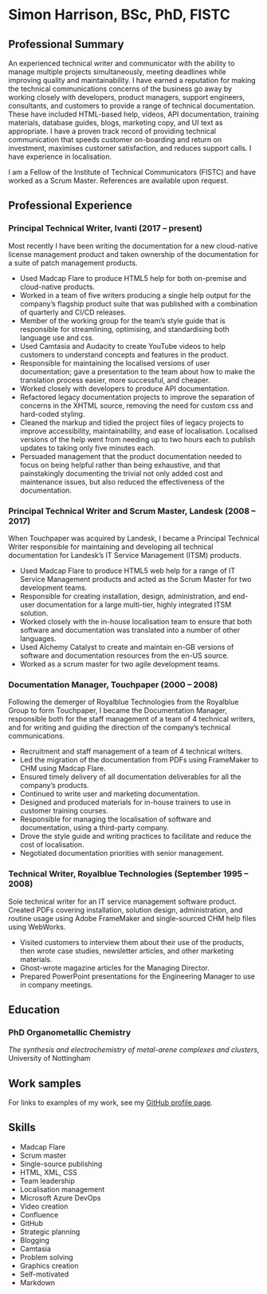 # Simon Harrison, BSc, PhD, FISTC

## Professional Summary

An experienced technical writer and communicator with the ability to manage multiple projects simultaneously, meeting deadlines while improving quality and maintainability. I have earned a reputation for making the technical communications concerns of the business go away by working closely with developers, product managers, support engineers, consultants, and customers to provide a range of technical documentation. These have included HTML-based help, videos, API documentation, training materials, database guides, blogs, marketing copy, and UI text as appropriate. I have a proven track record of providing technical communication that speeds customer on-boarding and return on investment, maximises customer satisfaction, and reduces support calls. I have experience in localisation.

I am a Fellow of the Institute of Technical Communicators (FISTC) and have worked as a Scrum Master. References are available upon request.

## Professional Experience
### Principal Technical Writer, Ivanti (2017 – present)

Most recently I have been writing the documentation for a new cloud-native license management product and taken ownership of the documentation for a suite of patch management products.

- Used Madcap Flare to produce HTML5 help for both on-premise and cloud-native products.
- Worked in a team of five writers producing a single help output for the company’s flagship product suite that was published with a combination of quarterly and CI/CD releases.
- Member of the working group for the team’s style guide that is responsible for streamlining, optimising, and standardising both language use and css.
- Used Camtasia and Audacity to create YouTube videos to help customers to understand concepts and features in the product.
- Responsible for maintaining the localised versions of user documentation; gave a presentation to the team about how to make the translation process easier, more successful, and cheaper.
- Worked closely with developers to produce API documentation.
- Refactored legacy documentation projects to improve the separation of concerns in the XHTML source, removing the need for custom css and hard-coded styling.
- Cleaned the markup and tidied the project files of legacy projects to improve accessibility, maintainability, and ease of localisation. Localised versions of the help went from needing up to two hours each to publish updates to taking only five minutes each.
- Persuaded management that the product documentation needed to focus on being helpful rather than being exhaustive, and that painstakingly documenting the trivial not only added cost and maintenance issues, but also reduced the effectiveness of the documentation.

### Principal Technical Writer and Scrum Master, Landesk (2008 – 2017)

When Touchpaper was acquired by Landesk, I became a Principal Technical Writer responsible for maintaining and developing all technical documentation for Landesk’s IT Service Management (ITSM) products.
- Used Madcap Flare to produce HTML5 web help for a range of IT Service Management products and acted as the Scrum Master for two development teams.
- Responsible for creating installation, design, administration, and end-user documentation for a large multi-tier, highly integrated ITSM solution.
- Worked closely with the in-house localisation team to ensure that both software and documentation was translated into a number of other languages.
- Used Alchemy Catalyst to create and maintain en-GB versions of software and documentation resources from the en-US source.
- Worked as a scrum master for two agile development teams.

### Documentation Manager, Touchpaper (2000 – 2008)
Following the demerger of Royalblue Technologies from the Royalblue Group to form Touchpaper, I became the Documentation Manager, responsible both for the staff management of a team of 4 technical writers, and for writing and guiding the direction of the company’s technical communications.
- Recruitment and staff management of a team of 4 technical writers.
- Led the migration of the documentation from PDFs using FrameMaker to CHM using Madcap Flare.
- Ensured timely delivery of all documentation deliverables for all the company’s products.
- Continued to write user and marketing documentation.
- Designed and produced materials for in-house trainers to use in customer training courses.
- Responsible for managing the localisation of software and documentation, using a third-party company.
- Drove the style guide and writing practices to facilitate and reduce the cost of localisation.
- Negotiated documentation priorities with senior management.

### Technical Writer, Royalblue Technologies (September 1995 – 2008)
Sole technical writer for an IT service management software product. Created PDFs covering installation, solution design, administration, and routine usage using Adobe FrameMaker and single-sourced CHM help files using WebWorks.
- Visited customers to interview them about their use of the products, then wrote case studies, newsletter articles, and other marketing materials.
- Ghost-wrote magazine articles for the Managing Director.
- Prepared PowerPoint presentations for the Engineering Manager to use in company meetings.

## Education
### PhD Organometallic Chemistry
*The synthesis and electrochemistry of metal-arene complexes and clusters*, University of Nottingham

## Work samples
For links to examples of my work, see my [GitHub profile page](https://github.com/simonharrison789).
## Skills
- Madcap Flare
- Scrum master
- Single-source publishing
- HTML, XML, CSS
- Team leadership
- Localisation management
- Microsoft Azure DevOps
- Video creation
- Confluence
- GitHub
- Strategic planning
- Blogging
- Camtasia
- Problem solving
- Graphics creation
- Self-motivated
- Markdown
